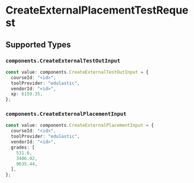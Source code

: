 # CreateExternalPlacementTestRequest


## Supported Types

### `components.CreateExternalTestOutInput`

```typescript
const value: components.CreateExternalTestOutInput = {
  courseId: "<id>",
  toolProvider: "edulastic",
  vendorId: "<id>",
  xp: 6159.35,
};
```

### `components.CreateExternalPlacementInput`

```typescript
const value: components.CreateExternalPlacementInput = {
  courseId: "<id>",
  toolProvider: "edulastic",
  vendorId: "<id>",
  grades: [
    531.6,
    3406.02,
    9635.44,
  ],
};
```

